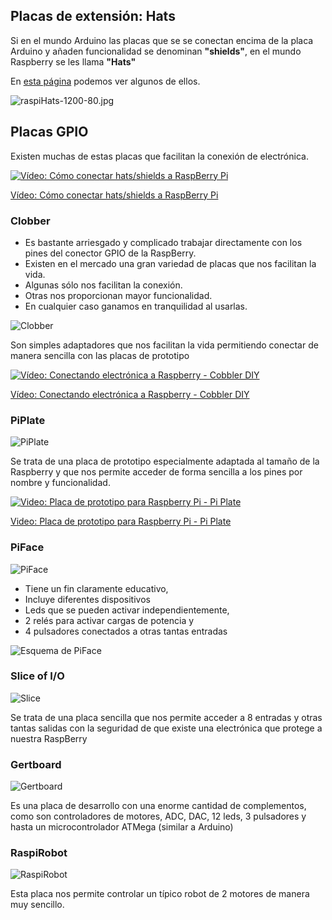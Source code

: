 ## Placas de extensión: Hats

Si en el mundo Arduino las placas que se se conectan encima de la placa Arduino y añaden funcionalidad se denominan **"shields"**, en el mundo Raspberry se les llama **"Hats"**

En [esta página](https://www.tomshardware.com/amp/best-picks/best-raspberry-pi-hats) podemos ver algunos de ellos.

![raspiHats-1200-80.jpg](./images/raspiHats-1200-80.jpg)


## Placas GPIO

Existen muchas de estas placas que facilitan la conexión de electrónica.

[![Vídeo: Cómo conectar hats/shields a RaspBerry Pi](https://img.youtube.com/vi/J9ZolkLrbdg/0.jpg)](https://www.youtube.com/watch?v=J9ZolkLrbdg)


[Vídeo: Cómo conectar hats/shields a RaspBerry Pi](https://www.youtube.com/watch?v=J9ZolkLrbdg)

### Clobber

* Es bastante arriesgado y complicado trabajar directamente con los pines del conector GPIO de la RaspBerry.
* Existen en el mercado una gran variedad de placas que nos facilitan la vida.
* Algunas sólo nos facilitan la conexión.
* Otras nos proporcionan mayor funcionalidad.
* En cualquier caso ganamos en tranquilidad al usarlas.


![Clobber](./images/clobber.jpg)

Son simples adaptadores que nos facilitan la vida permitiendo conectar de manera sencilla con las placas de prototipo


[![Vídeo: Conectando electrónica a Raspberry - Cobbler DIY](https://img.youtube.com/vi/CyNVsgw-t3U/0.jpg)](https://youtu.be/CyNVsgw-t3U)


[Vídeo: Conectando electrónica a Raspberry - Cobbler DIY](https://youtu.be/CyNVsgw-t3U)


### PiPlate

![PiPlate](./images/piplate.png)

Se trata de una placa de prototipo especialmente adaptada al tamaño de la Raspberry y que nos permite acceder de forma sencilla a los pines por nombre y funcionalidad.


[![Video: Placa de prototipo para Raspberry Pi - Pi Plate](https://img.youtube.com/vi/AB50mlF0ikU/0.jpg)]()


[Video: Placa de prototipo para Raspberry Pi - Pi Plate](https://youtu.be/AB50mlF0ikU)


### PiFace

![PiFace](./images/piface.png)

* Tiene un fin claramente educativo,
* Incluye diferentes dispositivos
* Leds que se pueden activar independientemente,
* 2 relés para activar cargas de potencia y
* 4 pulsadores conectados a otras tantas entradas

![Esquema de PiFace](./images/esquemapiface.png)

### Slice of I/O

![Slice](./images/slice.png)

Se trata de una placa sencilla que nos permite acceder a 8 entradas y otras tantas salidas con la seguridad de que existe una electrónica que protege a nuestra RaspBerry

### Gertboard

![Gertboard](./images/gertboard.png)

Es una placa de desarrollo con una enorme cantidad de complementos, como son controladores de motores, ADC, DAC, 12 leds, 3 pulsadores y hasta un microcontrolador ATMega (similar a Arduino)

### RaspiRobot

![RaspiRobot](./images/raspirobot.png)

Esta placa nos permite controlar un típico robot de 2 motores de manera muy sencillo. 

